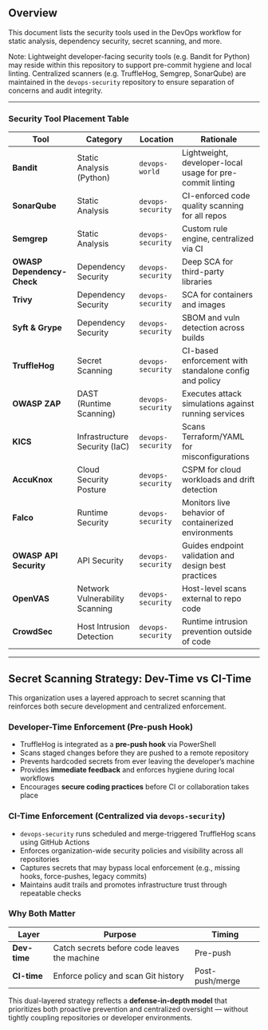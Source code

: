 ## Overview

This document lists the security tools used in the DevOps workflow for static analysis, dependency security, secret scanning, and more.

Note: Lightweight developer-facing security tools (e.g. Bandit for Python) may reside within this repository to support pre-commit hygiene and local linting. Centralized scanners (e.g. TruffleHog, Semgrep, SonarQube) are maintained in the `devops-security` repository to ensure separation of concerns and audit integrity.

---

### Security Tool Placement Table

| Tool                       | Category                        | Location           | Rationale                                                                 |
|----------------------------|----------------------------------|--------------------|---------------------------------------------------------------------------|
| **Bandit**                 | Static Analysis (Python)         | `devops-world`     | Lightweight, developer-local usage for pre-commit linting                |
| **SonarQube**              | Static Analysis                  | `devops-security`  | CI-enforced code quality scanning for all repos                          |
| **Semgrep**                | Static Analysis                  | `devops-security`  | Custom rule engine, centralized via CI                                   |
| **OWASP Dependency-Check**| Dependency Security              | `devops-security`  | Deep SCA for third-party libraries                                       |
| **Trivy**                 | Dependency Security              | `devops-security`  | SCA for containers and images                                            |
| **Syft & Grype**          | Dependency Security              | `devops-security`  | SBOM and vuln detection across builds                                    |
| **TruffleHog**            | Secret Scanning                  | `devops-security`  | CI-based enforcement with standalone config and policy                   |
| **OWASP ZAP**             | DAST (Runtime Scanning)          | `devops-security`  | Executes attack simulations against running services                     |
| **KICS**                  | Infrastructure Security (IaC)    | `devops-security`  | Scans Terraform/YAML for misconfigurations                               |
| **AccuKnox**              | Cloud Security Posture           | `devops-security`  | CSPM for cloud workloads and drift detection                             |
| **Falco**                 | Runtime Security                 | `devops-security`  | Monitors live behavior of containerized environments                     |
| **OWASP API Security**    | API Security                     | `devops-security`  | Guides endpoint validation and design best practices                     |
| **OpenVAS**               | Network Vulnerability Scanning   | `devops-security`  | Host-level scans external to repo code                                   |
| **CrowdSec**              | Host Intrusion Detection         | `devops-security`  | Runtime intrusion prevention outside of code                             |

---
## Secret Scanning Strategy: Dev-Time vs CI-Time

This organization uses a layered approach to secret scanning that reinforces both secure development and centralized enforcement.

### Developer-Time Enforcement (Pre-push Hook)

- TruffleHog is integrated as a **pre-push hook** via PowerShell  
- Scans staged changes before they are pushed to a remote repository  
- Prevents hardcoded secrets from ever leaving the developer’s machine  
- Provides **immediate feedback** and enforces hygiene during local workflows  
- Encourages **secure coding practices** before CI or collaboration takes place

### CI-Time Enforcement (Centralized via `devops-security`)

- `devops-security` runs scheduled and merge-triggered TruffleHog scans using GitHub Actions  
- Enforces organization-wide security policies and visibility across all repositories  
- Captures secrets that may bypass local enforcement (e.g., missing hooks, force-pushes, legacy commits)  
- Maintains audit trails and promotes infrastructure trust through repeatable checks

### Why Both Matter

| Layer          | Purpose                                       | Timing           |
|----------------|-----------------------------------------------|------------------|
| **Dev-time**   | Catch secrets before code leaves the machine  | Pre-push         |
| **CI-time**    | Enforce policy and scan Git history           | Post-push/merge  |

This dual-layered strategy reflects a **defense-in-depth model** that prioritizes both proactive prevention and centralized oversight — without tightly coupling repositories or developer environments.

